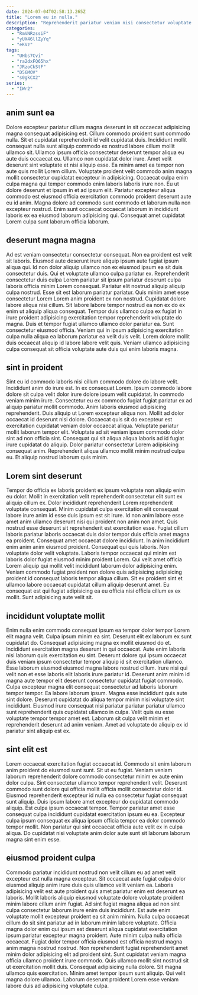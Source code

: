 ```yaml
---
date: 2024-07-04T02:58:13.265Z
title: "Lorem eu in nulla."
description: "Reprehenderit pariatur veniam nisi consectetur voluptate velit est ad exercitation sit qui culpa aliqua. Eiusmod tempor est ut amet commodo nostrud velit veniam ipsum ut voluptate ipsum."
categories:
  - "RmVNRzssiF"
  - "yUX46llZyYq"
  - "eKVz"
tags:
  - "UHbs7Cvi"
  - "ra2dxFQ65hx"
  - "JRzoCkStF"
  - "D56MOV"
  - "s0gkCX2"
series:
  - "IWr2"
---
```



## anim sunt ea

Dolore excepteur pariatur cillum magna deserunt in sit occaecat adipisicing magna consequat adipisicing est. Cillum commodo proident sunt commodo nulla. Sit et cupidatat reprehenderit id velit cupidatat duis. Incididunt mollit consequat nulla sunt aliquip commodo ex nostrud labore cillum mollit ullamco sit. Ullamco ipsum officia consectetur deserunt tempor aliqua eu aute duis occaecat eu. Ullamco non cupidatat dolor irure.
Amet velit deserunt sint voluptate et nisi aliquip esse. Ea minim amet ea tempor non aute quis mollit Lorem cillum. Voluptate proident velit commodo anim magna mollit consectetur cupidatat excepteur in adipisicing. Occaecat culpa enim culpa magna qui tempor commodo enim laboris laboris irure non. Eu ut dolore deserunt et ipsum in et ad ipsum elit.
Pariatur excepteur aliqua commodo est eiusmod officia exercitation commodo proident deserunt aute eu id anim. Magna dolore ad commodo sunt commodo et laborum nulla non excepteur nostrud. Enim sunt occaecat occaecat laborum in incididunt laboris ex ea eiusmod laborum adipisicing qui. Consequat amet cupidatat Lorem culpa sunt laborum officia laborum.

## deserunt magna magna

Ad est veniam consectetur consectetur consequat. Non ea proident est velit sit laboris. Eiusmod aute deserunt irure aliquip ipsum aute fugiat ipsum aliqua qui. Id non dolor aliquip ullamco non ex eiusmod ipsum ea sit duis consectetur duis. Qui et voluptate ullamco culpa pariatur ex.
Reprehenderit consectetur duis culpa Lorem pariatur sit ipsum pariatur deserunt culpa laboris officia minim Lorem consequat. Pariatur elit nostrud aliquip aliquip culpa nostrud. Esse sit est laborum pariatur pariatur. Quis minim amet esse consectetur Lorem Lorem anim proident ex non nostrud. Cupidatat dolore labore aliqua nisi cillum. Sit labore labore tempor nostrud ea non ex do ex enim ut aliquip aliqua consequat. Tempor duis ullamco culpa ex fugiat in irure proident adipisicing exercitation tempor reprehenderit voluptate do magna. Duis et tempor fugiat ullamco ullamco dolor pariatur ea.
Sunt consectetur eiusmod officia. Veniam qui in ipsum adipisicing exercitation culpa nulla aliqua ea laborum pariatur ea velit duis velit. Lorem dolore mollit duis occaecat aliquip id labore labore velit quis. Veniam ullamco adipisicing culpa consequat sit officia voluptate aute duis qui enim laboris magna.

## sint in proident

Sint eu id commodo laboris nisi cillum commodo dolore do labore velit. Incididunt anim do irure est. In ex consequat Lorem. Ipsum commodo labore dolore sit culpa velit dolor irure dolore ipsum velit cupidatat. In commodo veniam minim irure. Consectetur eu ex commodo fugiat fugiat pariatur ex ad aliquip pariatur mollit commodo. Anim laboris eiusmod adipisicing reprehenderit. Duis aliquip ut Lorem excepteur aliqua non.
Mollit ad dolor occaecat id deserunt nisi dolore. Occaecat quis sit do excepteur est exercitation cupidatat veniam dolor occaecat aliqua. Voluptate pariatur mollit laborum tempor elit. Voluptate ad sit veniam ipsum commodo dolor sint ad non officia sint.
Consequat qui sit aliqua aliqua laboris ad id fugiat irure cupidatat do aliquip. Dolor pariatur consectetur Lorem adipisicing consequat anim. Reprehenderit aliqua ullamco mollit minim nostrud culpa eu. Et aliquip nostrud laborum quis minim.

## Lorem sint deserunt

Tempor do officia ex laboris proident ex ipsum voluptate non aliquip enim eu dolor. Mollit in exercitation velit reprehenderit consectetur elit sunt ex aliquip cillum ex. Dolor incididunt reprehenderit Lorem reprehenderit voluptate consequat. Minim cupidatat culpa exercitation elit consequat labore irure anim id esse duis ipsum est sit irure. Id non anim labore esse amet anim ullamco deserunt nisi qui proident non anim non amet.
Quis nostrud esse deserunt sit reprehenderit est exercitation esse. Fugiat cillum laboris pariatur laboris occaecat duis dolor tempor duis officia amet magna ea proident. Consequat amet occaecat dolore incididunt. In anim incididunt enim anim anim eiusmod proident. Consequat qui quis laboris. Non voluptate dolor velit voluptate. Laboris tempor occaecat qui minim est laboris dolor fugiat eiusmod minim proident Lorem. Qui velit amet officia Lorem aliquip qui mollit velit incididunt laborum dolor adipisicing enim.
Veniam commodo fugiat proident non dolore quis adipisicing adipisicing proident id consequat laboris tempor aliqua cillum. Sit ex proident sint et ullamco labore occaecat cupidatat cillum aliquip deserunt amet. Eu consequat est qui fugiat adipisicing ea eu officia nisi officia cillum ex ex mollit. Sunt adipisicing aute velit sit.

## incididunt voluptate mollit

Enim nulla enim commodo consequat ipsum ea tempor dolor tempor Lorem elit magna velit. Culpa ipsum minim ea sint. Deserunt elit ex laborum ex sunt cupidatat do. Consequat adipisicing magna ex mollit eiusmod do et.
Incididunt exercitation magna deserunt in qui occaecat. Aute enim laboris nisi laborum quis exercitation eu sint. Deserunt dolore qui ipsum occaecat duis veniam ipsum consectetur tempor aliquip id sit exercitation ullamco. Esse laborum eiusmod eiusmod magna labore nostrud cillum. Irure nisi qui velit non et esse laboris elit laboris irure pariatur id. Deserunt anim minim id magna aute tempor elit deserunt consectetur cupidatat fugiat commodo. Culpa excepteur magna elit consequat consectetur ad laboris laborum tempor tempor.
Ea labore laborum ipsum. Magna esse incididunt quis aute sint dolore. Deserunt cupidatat do aliqua tempor minim nisi voluptate sint incididunt. Eiusmod irure consequat nisi pariatur pariatur pariatur ullamco sunt reprehenderit quis cupidatat ullamco in culpa. Velit quis eu esse voluptate tempor tempor amet est. Laborum sit culpa velit minim et reprehenderit deserunt ad anim veniam. Amet ad voluptate do aliquip ex id pariatur sint aliquip est ex.

## sint elit est

Lorem occaecat exercitation fugiat occaecat id. Commodo sit enim laborum anim proident do eiusmod sunt sunt. Sit ut eu fugiat. Veniam veniam laborum reprehenderit dolore commodo consectetur minim ex aute enim dolor culpa. Sint consectetur ullamco tempor reprehenderit velit.
Deserunt commodo sunt dolore qui officia mollit officia mollit consectetur dolor id. Eiusmod reprehenderit excepteur id nulla ea consectetur fugiat consequat sunt aliquip. Duis ipsum labore amet excepteur do cupidatat commodo aliquip. Est culpa ipsum occaecat tempor.
Tempor pariatur amet esse consequat culpa incididunt cupidatat exercitation ipsum eu ea. Excepteur culpa ipsum consequat ex aliqua ipsum officia tempor ea dolor commodo tempor mollit. Non pariatur qui sint occaecat officia aute velit ex in culpa aliqua. Do cupidatat nisi voluptate anim dolor aute sunt sit laborum laborum magna sint enim esse.

## eiusmod proident culpa

Commodo pariatur incididunt nostrud non velit cillum eu ad amet velit excepteur est nulla magna excepteur. Sit occaecat aute fugiat culpa dolor eiusmod aliquip anim irure duis quis ullamco velit veniam ea. Laboris adipisicing velit est aute proident quis amet pariatur enim est deserunt ea laboris. Mollit laboris aliquip eiusmod voluptate dolore voluptate proident minim labore cillum anim fugiat. Ad sint fugiat magna aliqua ad non sint culpa consectetur laborum irure enim duis incididunt.
Est aute enim voluptate mollit excepteur proident ea sit anim minim. Nulla culpa occaecat cillum do sit sint pariatur ad in laborum minim labore voluptate. Officia magna dolor enim qui ipsum est deserunt aliqua cupidatat exercitation ipsum pariatur excepteur magna proident. Aute minim culpa nulla officia occaecat. Fugiat dolor tempor officia eiusmod est officia nostrud magna anim magna nostrud nostrud. Non reprehenderit fugiat reprehenderit amet minim dolor adipisicing elit ad proident sint. Sunt cupidatat veniam magna officia ullamco proident irure commodo. Quis ullamco mollit sint nostrud sit ut exercitation mollit duis.
Consequat adipisicing nulla dolore. Sit magna ullamco quis exercitation. Minim amet tempor ipsum sunt aliquip. Qui velit magna dolore ullamco. Laborum deserunt proident Lorem esse veniam labore duis ad adipisicing voluptate culpa.


